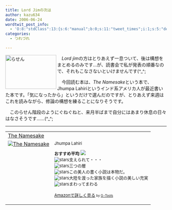 ```yaml
---
title: Lord Jimの次は
author: kazu634
date: 2006-06-24
wordtwit_post_info:
  - 'O:8:"stdClass":13:{s:6:"manual";b:0;s:11:"tweet_times";i:1;s:5:"delay";i:0;s:7:"enabled";i:1;s:10:"separation";s:2:"60";s:7:"version";s:3:"3.7";s:14:"tweet_template";b:0;s:6:"status";i:2;s:6:"result";a:0:{}s:13:"tweet_counter";i:2;s:13:"tweet_log_ids";a:1:{i:0;i:2415;}s:9:"hash_tags";a:0:{}s:8:"accounts";a:1:{i:0;s:7:"kazu634";}}'
categories:
  - つれづれ

---
```

<div class="section">
<p>
<a href="http://image.blog.livedoor.jp/simoom634/imgs/4/1/41ee6d89.jpg" onclick="__gaTracker('send', 'event', 'outbound-article', 'http://image.blog.livedoor.jp/simoom634/imgs/4/1/41ee6d89.jpg', '');" target="_blank"><img width="159" align="left" alt="らせん" src="http://image.blog.livedoor.jp/simoom634/imgs/4/1/41ee6d89-s.jpg" class="pict" height="106" border="0" /></a>
</p></p> 
  
<p>
    　<i>Lord jim</i>の方はとりあえず一息ついて、後は構想をまとめるのみです…が、読書会で私が発表の順番なので、それもこなさないといけませんです(^_^;
</p></p> 
  
<p>
    　今回読む本は、<i>The Namesake</i>という本で、Jhumpa Lahiriというインド系アメリカ人が最近書いた本です。「気になったから」というだけで選んだのですが、とりあえず来週はこれを読みながら、修論の構想を練ることになりそうです。
</p></p> 
  
<p>
    　このらせん階段のようにぐねぐねと、来月半ばまで自分にはあまり休息の日々はなさそうです……(^_^;
</p>
  
<hr />
  
<p>
<center>
</center>
</p>
  
<p>
<table cellpadding="5" border="0">
<tr>
<td colspan="2">
<a href="https://www.amazon.co.jp/exec/obidos/ASIN/0618485228/goodpic-22/" onclick="__gaTracker('send', 'event', 'outbound-article', 'https://www.amazon.co.jp/exec/obidos/ASIN/0618485228/goodpic-22/', 'The Namesake');" target="_top">The Namesake</a>
</td>
</tr>
      
<tr>
<td valign="top">
<a href="https://www.amazon.co.jp/exec/obidos/ASIN/0618485228/goodpic-22/" onclick="__gaTracker('send', 'event', 'outbound-article', 'https://www.amazon.co.jp/exec/obidos/ASIN/0618485228/goodpic-22/', '');" target="_top"><img alt="The Namesake" src="http://images.amazon.com/images/P/0618485228.01._SCMZZZZZZZ_.jpg" border="0" /></a>
</td>
        
<td valign="top">
<font size="-1">Jhumpa Lahiri </p> 
          
<p>
<strong>おすすめ平均</strong> <img src="http://g-images.amazon.com/images/G/01/detail/stars-4-5.gif" /><br /><img alt="stars" src="http://g-images.amazon.com/images/G/01/detail/stars-3-0.gif" />支えられて・・・<br /><img alt="stars" src="http://g-images.amazon.com/images/G/01/detail/stars-5-0.gif" />三つの層<br /><img alt="stars" src="http://g-images.amazon.com/images/G/01/detail/stars-4-0.gif" />この美人の書く小説は本物だ。<br /><img alt="stars" src="http://g-images.amazon.com/images/G/01/detail/stars-5-0.gif" />大陸を渡った家族を描く小説の美しい充実<br /><img alt="stars" src="http://g-images.amazon.com/images/G/01/detail/stars-4-0.gif" />まわってまわる
</p>
          
<p>
<a href="https://www.amazon.co.jp/exec/obidos/ASIN/0618485228/goodpic-22/" onclick="__gaTracker('send', 'event', 'outbound-article', 'https://www.amazon.co.jp/exec/obidos/ASIN/0618485228/goodpic-22/', 'Amazonで詳しく見る');" target="_top">Amazonで詳しく見る</a></font><font size="-2"> by <a href="http://www.goodpic.com/mt/aws/index.html" onclick="__gaTracker('send', 'event', 'outbound-article', 'http://www.goodpic.com/mt/aws/index.html', 'G-Tools');">G-Tools</a></font></td> </tr> </tbody> </table>
</p></div>
